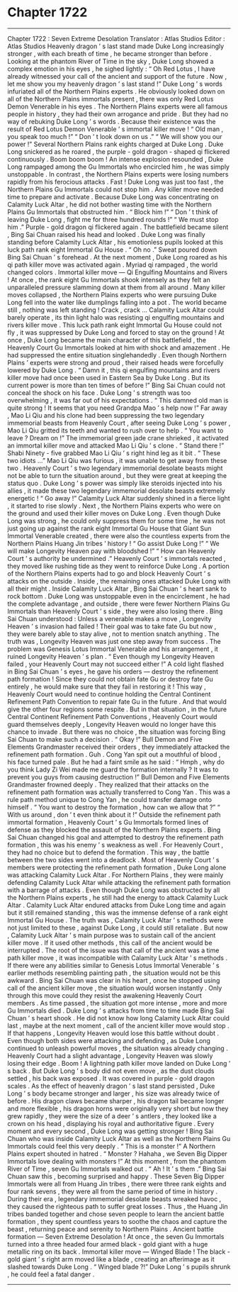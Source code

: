 
# Chapter 1722


---

Chapter 1722 : Seven Extreme Desolation
Translator :
Atlas Studios
Editor :
Atlas Studios
Heavenly dragon ’ s last stand made Duke Long increasingly stronger , with each breath of time , he became stronger than before .
Looking at the phantom River of Time in the sky , Duke Long showed a complex emotion in his eyes , he sighed lightly : “ Oh Red Lotus , I have already witnessed your call of the ancient and support of the future . Now , let me show you my heavenly dragon ’ s last stand !”
Duke Long ’ s words infuriated all of the Northern Plains experts .
He obviously looked down on all of the Northern Plains immortals present , there was only Red Lotus Demon Venerable in his eyes .
The Northern Plains experts were all famous people in history , they had their own arrogance and pride . But they had no way of rebuking Duke Long ’ s words .
Because their existence was the result of Red Lotus Demon Venerable ’ s immortal killer move !
“ Old man , you speak too much !”
“ Don ’ t look down on us .”
“ We will show you our power !”
Several Northern Plains rank eights charged at Duke Long .
Duke Long snickered as he roared , the purple - gold dragon - shaped qi flickered continuously .
Boom boom boom !
An intense explosion resounded , Duke Long rampaged among the Gu Immortals who encircled him , he was simply unstoppable .
In contrast , the Northern Plains experts were losing numbers rapidly from his ferocious attacks .
Fast !
Duke Long was just too fast , the Northern Plains Gu Immortals could not stop him .
Any killer move needed time to prepare and activate .
Because Duke Long was concentrating on Calamity Luck Altar , he did not bother wasting time with the Northern Plains Gu Immortals that obstructed him .
“ Block him !”
“ Don ’ t think of leaving Duke Long , fight me for three hundred rounds !”
“ We must stop him .”
Purple - gold dragon qi flickered again .
The battlefield became silent , Bing Sai Chuan raised his head and looked .
Duke Long was finally standing before Calamity Luck Altar , his emotionless pupils looked at this luck path rank eight Immortal Gu House .
“ Oh no .” Sweat poured down Bing Sai Chuan ’ s forehead .
At the next moment , Duke Long roared as his qi path killer move was activated again .
Myriad qi rampaged , the world changed colors .
Immortal killer move — Qi Engulfing Mountains and Rivers !
At once , the rank eight Gu Immortals shook intensely as they felt an unparalleled pressure slamming down at them from all around .
Many killer moves collapsed , the Northern Plains experts who were pursuing Duke Long fell into the water like dumplings falling into a pot .
The world became still , nothing was left standing !
Crack , crack …
Calamity Luck Altar could barely operate , its thin light halo was resisting qi engulfing mountains and rivers killer move .
This luck path rank eight Immortal Gu House could not fly , it was suppressed by Duke Long and forced to stay on the ground !
At once , Duke Long became the main character of this battlefield , the Heavenly Court Gu Immortals looked at him with shock and amazement .
He had suppressed the entire situation singlehandedly .
Even though Northern Plains ’ experts were strong and proud , their raised heads were forcefully lowered by Duke Long .
“ Damn it , this qi engulfing mountains and rivers killer move had once been used in Eastern Sea by Duke Long . But its current power is more than ten times of before !” Bing Sai Chuan could not conceal the shock on his face .
Duke Long ’ s strength was too overwhelming , it was far out of his expectations .
“ This damned old man is quite strong ! It seems that you need Grandpa Mao ’ s help now !” Far away , Mao Li Qiu and his clone had been suppressing the two legendary immemorial beasts from Heavenly Court , after seeing Duke Long ’ s power , Mao Li Qiu gritted its teeth and wanted to rush over to help .
“ You want to leave ? Dream on !” The immemorial green jade crane shrieked , it activated an immortal killer move and attacked Mao Li Qiu ’ s clone .
“ Stand there !” Shabi Ninety - five grabbed Mao Li Qiu ’ s right hind leg as it bit .
“ These two idiots …” Mao Li Qiu was furious , it was unable to get away from these two .
Heavenly Court ’ s two legendary immemorial desolate beasts might not be able to turn the situation around , but they were great at keeping the status quo .
Duke Long ’ s power was simply like steroids injected into his allies , it made these two legendary immemorial desolate beasts extremely energetic !
“ Go away !” Calamity Luck Altar suddenly shined in a fierce light , it started to rise slowly .
Next , the Northern Plains experts who were on the ground and used their killer moves on Duke Long .
Even though Duke Long was strong , he could only suppress them for some time , he was not just going up against the rank eight Immortal Gu House that Giant Sun Immortal Venerable created , there were also the countless experts from the Northern Plains Huang Jin tribes ’ history !
“ Go assist Duke Long !”
“ We will make Longevity Heaven pay with bloodshed !”
“ How can Heavenly Court ’ s authority be undermined .”
Heavenly Court ’ s immortals reacted , they moved like rushing tide as they went to reinforce Duke Long .
A portion of the Northern Plains experts had to go and block Heavenly Court ’ s attacks on the outside . Inside , the remaining ones attacked Duke Long with all their might .
Inside Calamity Luck Altar , Bing Sai Chuan ’ s heart sank to rock bottom .
Duke Long was unstoppable even in the encirclement , he had the complete advantage , and outside , there were fewer Northern Plains Gu Immortals than Heavenly Court ’ s side , they were also losing there .
Bing Sai Chuan understood : Unless a venerable makes a move , Longevity Heaven ’ s invasion had failed !
Their goal was to take fate Gu but now , they were barely able to stay alive , not to mention snatch anything .
The truth was , Longevity Heaven was just one step away from success . The problem was Genesis Lotus Immortal Venerable and his arrangement , it ruined Longevity Heaven ’ s plan .
“ Even though my Longevity Heaven failed , your Heavenly Court may not succeed either !” A cold light flashed in Bing Sai Chuan ’ s eyes , he gave his orders — destroy the refinement path formation !
Since they could not obtain fate Gu or destroy fate Gu entirely , he would make sure that they fail in restoring it !
This way , Heavenly Court would need to continue holding the Central Continent Refinement Path Convention to repair fate Gu in the future .
And that would give the other four regions some respite .
But in that situation , in the future Central Continent Refinement Path Conventions , Heavenly Court would guard themselves deeply , Longevity Heaven would no longer have this chance to invade .
But there was no choice , the situation was forcing Bing Sai Chuan to make such a decision .
“ Okay !” Bull Demon and Five Elements Grandmaster received their orders , they immediately attacked the refinement path formation .
Guh .
Cong Yan spit out a mouthful of blood , his face turned pale .
But he had a faint smile as he said : “ Hmph , why do you think Lady Zi Wei made me guard the formation internally ? It was to prevent you guys from causing destruction !”
Bull Demon and Five Elements Grandmaster frowned deeply .
They realized that their attacks on the refinement path formation was actually transferred to Cong Yan . This was a rule path method unique to Cong Yan , he could transfer damage onto himself .
“ You want to destroy the formation , how can we allow that ?”
“ With us around , don ’ t even think about it !”
Outside the refinement path immortal formation , Heavenly Court ’ s Gu Immortals formed lines of defense as they blocked the assault of the Northern Plains experts .
Bing Sai Chuan changed his goal and attempted to destroy the refinement path formation , this was his enemy ’ s weakness as well .
For Heavenly Court , they had no choice but to defend the formation .
This way , the battle between the two sides went into a deadlock .
Most of Heavenly Court ’ s members were protecting the refinement path formation , Duke Long alone was attacking Calamity Luck Altar .
For Northern Plains , they were mainly defending Calamity Luck Altar while attacking the refinement path formation with a barrage of attacks .
Even though Duke Long was obstructed by all the Northern Plains experts , he still had the energy to attack Calamity Luck Altar .
Calamity Luck Altar endured attacks from Duke Long time and again but it still remained standing , this was the immense defense of a rank eight Immortal Gu House .
The truth was , Calamity Luck Altar ’ s methods were not just limited to these , against Duke Long , it could still retaliate .
But now , Calamity Luck Altar ’ s main purpose was to sustain call of the ancient killer move .
If it used other methods , this call of the ancient would be interrupted .
The root of the issue was that call of the ancient was a time path killer move , it was incompatible with Calamity Luck Altar ’ s methods . If there were any abilities similar to Genesis Lotus Immortal Venerable ’ s earlier methods resembling painting path , the situation would not be this awkward .
Bing Sai Chuan was clear in his heart , once he stopped using call of the ancient killer move , the situation would worsen instantly . Only through this move could they resist the awakening Heavenly Court members .
As time passed , the situation got more intense , more and more Gu Immortals died .
Duke Long ’ s attacks from time to time made Bing Sai Chuan ’ s heart shook . He did not know how long Calamity Luck Altar could last , maybe at the next moment , call of the ancient killer move would stop .
If that happens , Longevity Heaven would lose this battle without doubt .
Even though both sides were attacking and defending , as Duke Long continued to unleash powerful moves , the situation was already changing . Heavenly Court had a slight advantage , Longevity Heaven was slowly losing their edge .
Boom !
A lightning path killer move landed on Duke Long ’ s back .
But Duke Long ’ s body did not even move , as the dust clouds settled , his back was exposed .
It was covered in purple - gold dragon scales .
As the effect of heavenly dragon ’ s last stand persisted , Duke Long ’ s body became stronger and larger , his size was already twice of before .
His dragon claws became sharper , his dragon tail became longer and more flexible , his dragon horns were originally very short but now they grew rapidly , they were the size of a deer ’ s antlers , they looked like a crown on his head , displaying his royal and authoritative figure .
Every moment and every second , Duke Long was getting stronger !
Bing Sai Chuan who was inside Calamity Luck Altar as well as the Northern Plains Gu Immortals could feel this very deeply .
“ This is a monster !” A Northern Plains expert shouted in hatred .
“ Monster ? Hahaha , we Seven Big Dipper Immortals love dealing with monsters !” At this moment , from the phantom River of Time , seven Gu Immortals walked out .
“ Ah ! It ’ s them .” Bing Sai Chuan saw this , becoming surprised and happy .
These Seven Big Dipper Immortals were all from Huang Jin tribes , there were three rank eights and four rank sevens , they were all from the same period of time in history .
During their era , legendary immemorial desolate beasts wreaked havoc , they caused the righteous path to suffer great losses . Thus , the Huang Jin tribes banded together and chose seven people to learn the ancient battle formation , they spent countless years to soothe the chaos and capture the beast , returning peace and serenity to Northern Plains .
Ancient battle formation — Seven Extreme Desolation !
At once , the seven Gu Immortals turned into a three headed four armed black - gold giant with a huge metallic ring on its back .
Immortal killer move — Winged Blade !
The black - gold giant ’ s right arm moved like a blade , creating an afterimage as it slashed towards Duke Long .
“ Winged blade ?!” Duke Long ’ s pupils shrunk , he could feel a fatal danger .

---

